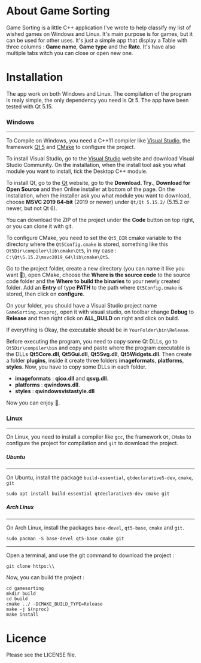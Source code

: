 # About Game Sorting

Game Sorting is a little C++ application I've wrote to help classify my list of wished games on Windows and Linux. It's main purpose is for games, but it can be used for other uses. It's just a simple app that display a Table with three columns : **Game name**, **Game type** and the **Rate**. It's have also multiple tabs witch you can close or open new one.

# Installation

The app work on both Windows and Linux. The compilation of the program is realy simple, the only dependency you need is Qt 5. The app have been tested with Qt 5.15.

### Windows
-----------
To Compile on Windows, you need a C++11 compiler like [Visual Studio](https://visualstudio.microsoft.com/fr/), the framework [Qt 5](https://www.qt.io/) and [CMake](https://cmake.org/) to configure the project.

To install Visual Studio, go to the [Visual Studio](https://visualstudio.microsoft.com/fr/) website and download Visual Studio Community. On the installation, when the install tool ask you what module you want to install, tick the Desktop C++ module.

To install Qt, go to the [Qt](https://www.qt.io/) website, go to the **Download. Try.**, **Download for Open Source** and then Online installer at bottom of the page. On the installation, when the installer ask you what module you want to download, choose **MSVC 2019 64-bit** (2019 or newer) under `Qt/Qt 5.15.2/` (5.15.2 or newer, but not Qt 6).

You can download the ZIP of the project under the **Code** button on top right, or you can clone it with git.

To configure CMake, you need to set the `Qt5_DIR` cmake variable to the directory where the `Qt5Config.cmake` is stored, something like this `Qt5Dir\compiler\lib\cmake\Qt5`, in my case : `C:\Qt\5.15.2\msvc2019_64\lib\cmake\Qt5`.

Go to the project folder, create a new directory (you can name it like you want :slightly_smiling_face:), open CMake, choose the **Where is the source code** to the source code folder and the **Where to build the binaries** to your newly created folder. Add an **Entry** of type **PATH** to the path where `Qt5Config.cmake` is stored, then click on **configure**.

On your folder, you should have a Visual Studio project name `GameSorting.vcxproj`, open it with visual studio, on toolbar change **Debug** to **Release** and then right click on **ALL_BUILD** on right and click on build.

If everything is Okay, the executable should be in `YourFolder\bin\Release`.

Before executing the program, you need to copy some Qt DLLs, go to `Qt5Dir\compiler\bin` and copy and paste where the program executable is the DLLs **Qt5Core.dll**, **Qt5Gui.dll**, **Qt5Svg.dll**, **Qt5Widgets.dll**. Then create a folder **plugins**, inside it create three folders **imageformats**, **platforms**, **styles**.
Now, you have to copy some DLLs in each folder.
- **imageformats** : **qico.dll** and **qsvg.dll**.
- **platforms** : **qwindows.dll**.
- **styles** : **qwindowsvistastyle.dll**

Now you can enjoy :slightly_smiling_face:.

### Linux
---------
On Linux, you need to install a compiler like `gcc`, the framework `Qt`, `CMake` to configure the project for compilation and `git` to download the project.

##### Ubuntu
------------
On Ubuntu, install the package `build-essential`, `qtdeclarative5-dev`, `cmake`, `git`
```
sudo apt install build-essential qtdeclarative5-dev cmake git
```

##### Arch Linux
----------------
On Arch Linux, install the packages `base-devel`, `qt5-base`, `cmake` and `git`.

```
sudo pacman -S base-devel qt5-base cmake git
```

--------------------------------------------------------------------------------------------------

Open a terminal, and use the git command to download the project :

```
git clone https:\\
```

Now, you can build the project :
```
cd gamesorting
mkdir build
cd build
cmake ../ -DCMAKE_BUILD_TYPE=Release
make -j $(nproc)
make install
```

# Licence
Please see the LICENSE file.
